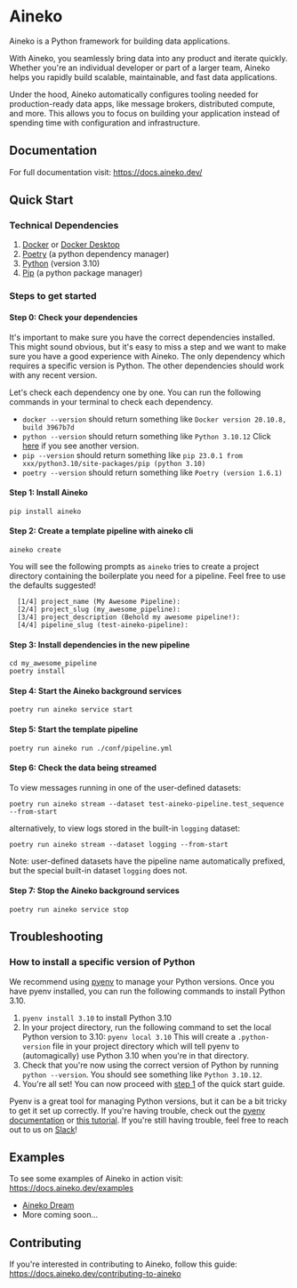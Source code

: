 # Aineko

Aineko is a Python framework for building data applications.

With Aineko, you seamlessly bring data into any product and iterate quickly. Whether you're an individual developer or part of a larger team, Aineko helps you rapidly build scalable, maintainable, and fast data applications.

Under the hood, Aineko automatically configures tooling needed for production-ready data apps, like message brokers, distributed compute, and more. This allows you to focus on building your application instead of spending time with configuration and infrastructure.

## Documentation

For full documentation visit: https://docs.aineko.dev/

## Quick Start

### Technical Dependencies

1. [Docker](https://www.docker.com/get-started/) or [Docker Desktop](htps://www.docker.com/products/docker-desktop)
2. [Poetry](https://python-poetry.org/docs/#installation) (a python dependency manager)
3. [Python](https://www.python.org/downloads/) (version 3.10)
4. [Pip](https://pip.pypa.io/en/stable/installation/) (a python package manager)

### Steps to get started
#### Step 0: Check your dependencies

It's important to make sure you have the correct dependencies installed. This might sound obvious, but it's easy to miss a step and we want to make sure you have a good experience with Aineko. The only dependency which requires a specific version is Python. The other dependencies should work with any recent version.

Let's check each dependency one by one. You can run the following commands in your terminal to check each dependency.

* `docker --version` should return something like `Docker version 20.10.8, build 3967b7d`
* `python --version` should return something like `Python 3.10.12` Click [here](#how-to-install-a-specific-version-of-python) if you see another version.
* `pip --version` should return something like `pip 23.0.1 from xxx/python3.10/site-packages/pip (python 3.10)`
* `poetry --version` should return something like `Poetry (version 1.6.1)`

#### Step 1: Install Aineko

`pip install aineko`

#### Step 2: Create a template pipeline with aineko cli

`aineko create`

You will see the following prompts as `aineko` tries to create a project directory containing the boilerplate you need for a pipeline. Feel free to use the defaults suggested!

```
  [1/4] project_name (My Awesome Pipeline):
  [2/4] project_slug (my_awesome_pipeline):
  [3/4] project_description (Behold my awesome pipeline!):
  [4/4] pipeline_slug (test-aineko-pipeline):
```

#### Step 3: Install dependencies in the new pipeline

```
cd my_awesome_pipeline
poetry install
```

#### Step 4: Start the Aineko background services

`poetry run aineko service start`

#### Step 5: Start the template pipeline

`poetry run aineko run ./conf/pipeline.yml`

#### Step 6: Check the data being streamed

To view messages running in one of the user-defined datasets:

```
poetry run aineko stream --dataset test-aineko-pipeline.test_sequence --from-start
```

alternatively, to view logs stored in the built-in `logging` dataset:
```
poetry run aineko stream --dataset logging --from-start
```

Note: user-defined datasets have the pipeline name automatically prefixed, but the special built-in dataset `logging` does not.

#### Step 7: Stop the Aineko background services

`poetry run aineko service stop`


## Troubleshooting
### How to install a specific version of Python
We recommend using [pyenv](https://github.com/pyenv/pyenv?tab=readme-ov-file#getting-pyenv) to manage your Python versions. Once you have pyenv installed, you can run the following commands to install Python 3.10.
1. `pyenv install 3.10` to install Python 3.10
2. In your project directory, run the following command to set the local Python version to 3.10: `pyenv local 3.10`
   This will create a `.python-version` file in your project directory which will tell pyenv to (automagically) use Python 3.10 when you're in that directory.
3. Check that you're now using the correct version of Python by running `python --version`. You should see something like `Python 3.10.12`.
4. You're all set! You can now proceed with [step 1](#step-1-install-aineko) of the quick start guide.

Pyenv is a great tool for managing Python versions, but it can be a bit tricky to get it set up correctly. If you're having trouble, check out the [pyenv documentation](https://github.com/pyenv/pyenv?tab=readme-ov-file#usage) or [this tutorial](https://realpython.com/intro-to-pyenv/). If you're still having trouble, feel free to reach out to us on [Slack](https://join.slack.com/t/aineko-dev/shared_invite/zt-23yuq8mrl-uZavRQKGFltxLZLCqcQZaQ)!


## Examples

To see some examples of Aineko in action visit: https://docs.aineko.dev/examples

- [Aineko Dream](https://github.com/aineko-dev/aineko-dream)
- More coming soon...

## Contributing

If you're interested in contributing to Aineko, follow this guide: https://docs.aineko.dev/contributing-to-aineko
